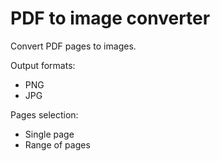 # PDF to image converter

Convert PDF pages to images.

Output formats:
* PNG
* JPG

Pages selection:
* Single page
* Range of pages